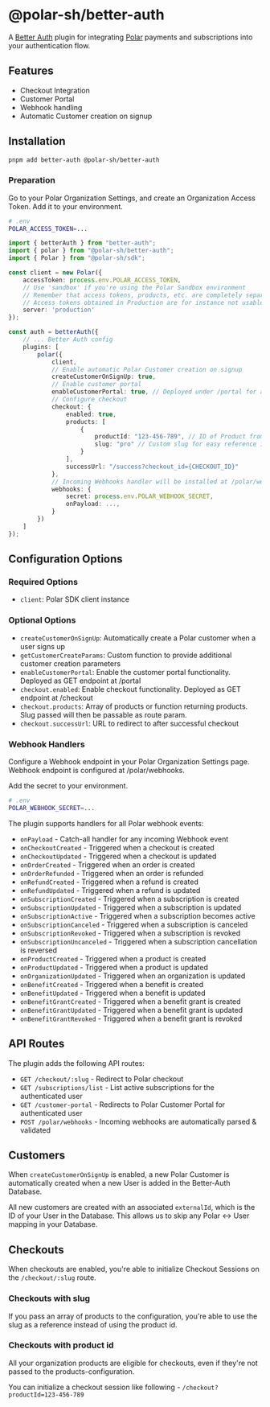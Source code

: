 # @polar-sh/better-auth

A [Better Auth](https://github.com/better-auth/better-auth) plugin for integrating [Polar](https://polar.sh) payments and subscriptions into your authentication flow.

## Features

- Checkout Integration
- Customer Portal
- Webhook handling
- Automatic Customer creation on signup

## Installation

```bash
pnpm add better-auth @polar-sh/better-auth
```

### Preparation

Go to your Polar Organization Settings, and create an Organization Access Token. Add it to your environment.

```bash
# .env
POLAR_ACCESS_TOKEN=...
```

```typescript
import { betterAuth } from "better-auth";
import { polar } from "@polar-sh/better-auth";
import { Polar } from "@polar-sh/sdk";

const client = new Polar({
    accessToken: process.env.POLAR_ACCESS_TOKEN,
    // Use 'sandbox' if you're using the Polar Sandbox environment 
    // Remember that access tokens, products, etc. are completely separated between environments. 
    // Access tokens obtained in Production are for instance not usable in the Sandbox environment.
    server: 'production' 
});

const auth = betterAuth({
    // ... Better Auth config
    plugins: [
        polar({
            client,
            // Enable automatic Polar Customer creation on signup
            createCustomerOnSignUp: true,
            // Enable customer portal
            enableCustomerPortal: true, // Deployed under /portal for authenticated users
            // Configure checkout
            checkout: {
                enabled: true,
                products: [
                    {
                        productId: "123-456-789", // ID of Product from Polar Dashboard
                        slug: "pro" // Custom slug for easy reference in Checkout URL, e.g. /checkout/pro
                    }
                ],
                successUrl: "/success?checkout_id={CHECKOUT_ID}"
            },
            // Incoming Webhooks handler will be installed at /polar/webhooks
            webhooks: {
                secret: process.env.POLAR_WEBHOOK_SECRET,
                onPayload: ...,
            }
        })
    ]
});
```

## Configuration Options

### Required Options

- `client`: Polar SDK client instance

### Optional Options

- `createCustomerOnSignUp`: Automatically create a Polar customer when a user signs up
- `getCustomerCreateParams`: Custom function to provide additional customer creation parameters
- `enableCustomerPortal`: Enable the customer portal functionality. Deployed as GET endpoint at /portal
- `checkout.enabled`: Enable checkout functionality. Deployed as GET endpoint at /checkout
- `checkout.products`: Array of products or function returning products. Slug passed will then be passable as route param.
- `checkout.successUrl`: URL to redirect to after successful checkout

### Webhook Handlers

Configure a Webhook endpoint in your Polar Organization Settings page. Webhook endpoint is configured at /polar/webhooks.

Add the secret to your environment.

```bash
# .env
POLAR_WEBHOOK_SECRET=...
```

The plugin supports handlers for all Polar webhook events:

- `onPayload` - Catch-all handler for any incoming Webhook event
- `onCheckoutCreated` - Triggered when a checkout is created
- `onCheckoutUpdated` - Triggered when a checkout is updated
- `onOrderCreated` - Triggered when an order is created
- `onOrderRefunded` - Triggered when an order is refunded
- `onRefundCreated` - Triggered when a refund is created
- `onRefundUpdated` - Triggered when a refund is updated
- `onSubscriptionCreated` - Triggered when a subscription is created
- `onSubscriptionUpdated` - Triggered when a subscription is updated
- `onSubscriptionActive` - Triggered when a subscription becomes active
- `onSubscriptionCanceled` - Triggered when a subscription is canceled
- `onSubscriptionRevoked` - Triggered when a subscription is revoked
- `onSubscriptionUncanceled` - Triggered when a subscription cancellation is reversed
- `onProductCreated` - Triggered when a product is created
- `onProductUpdated` - Triggered when a product is updated
- `onOrganizationUpdated` - Triggered when an organization is updated
- `onBenefitCreated` - Triggered when a benefit is created
- `onBenefitUpdated` - Triggered when a benefit is updated
- `onBenefitGrantCreated` - Triggered when a benefit grant is created
- `onBenefitGrantUpdated` - Triggered when a benefit grant is updated
- `onBenefitGrantRevoked` - Triggered when a benefit grant is revoked

## API Routes

The plugin adds the following API routes:

- `GET /checkout/:slug` - Redirect to Polar checkout
- `GET /subscriptions/list` - List active subscriptions for the authenticated user
- `GET /customer-portal` - Redirects to Polar Customer Portal for authenticated user
- `POST /polar/webhooks` - Incoming webhooks are automatically parsed & validated


## Customers

When `createCustomerOnSignUp` is enabled, a new Polar Customer is automatically created when a new User is added in the Better-Auth Database.

All new customers are created with an associated `externalId`, which is the ID of your User in the Database. This allows us to skip any Polar <-> User mapping in your Database.

## Checkouts

When checkouts are enabled, you're able to initialize Checkout Sessions on the `/checkout/:slug` route. 

### Checkouts with slug

If you pass an array of products to the configuration, you're able to use the slug as a reference instead of using the product id.

### Checkouts with product id

All your organization products are eligible for checkouts, even if they're not passed to the products-configuration.

You can initialize a checkout session like following - `/checkout?productId=123-456-789`